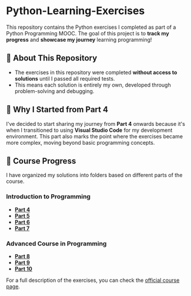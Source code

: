 # Python-Learning-Exercises
This repository contains the Python exercises I completed as part of a Python Programming MOOC. The goal of this project is to **track my progress** and **showcase my journey** learning programming!

## 🚀 About This Repository
- The exercises in this repository were completed **without access to solutions** until I passed all required tests.  
- This means each solution is entirely my own, developed through problem-solving and debugging.  

## 📌 Why I Started from Part 4
I've decided to start sharing my journey from **Part 4** onwards because it's when I transitioned to using **Visual Studio Code** for my development environment. This part also marks the point where the exercises became more complex, moving beyond basic programming concepts.

## 📂 Course Progress
I have organized my solutions into folders based on different parts of the course.  

### Introduction to Programming

- [**Part 4**](https://github.com/MadalenaAndrade/Python-Learning-Exercises/tree/main/Part-04-Introduction-to-Programming) 
- [**Part 5**](https://github.com/MadalenaAndrade/Python-Learning-Exercises/tree/main/Part-05-Introduction-to-Programming) 
- [**Part 6**](https://github.com/MadalenaAndrade/Python-Learning-Exercises/tree/main/Part-06-Introduction-to-Programming) 
- [**Part 7**](https://github.com/MadalenaAndrade/Python-Learning-Exercises/tree/main/Part-07-Introduction-to-Programming) 

### Advanced Course in Programming

- [**Part 8**](https://github.com/MadalenaAndrade/Python-Learning-Exercises/tree/main/Part-08-Advanced-Course-in-Programming) 
- [**Part 9**](https://github.com/MadalenaAndrade/Python-Learning-Exercises/tree/main/Part-09-Advanced-Course-in-Programming) 
- [**Part 10**](https://github.com/MadalenaAndrade/Python-Learning-Exercises/tree/main/Part-10-Advanced-Course-in-Programming) 

For a full description of the exercises, you can check the [official course page](https://programming-24.mooc.fi/).  
